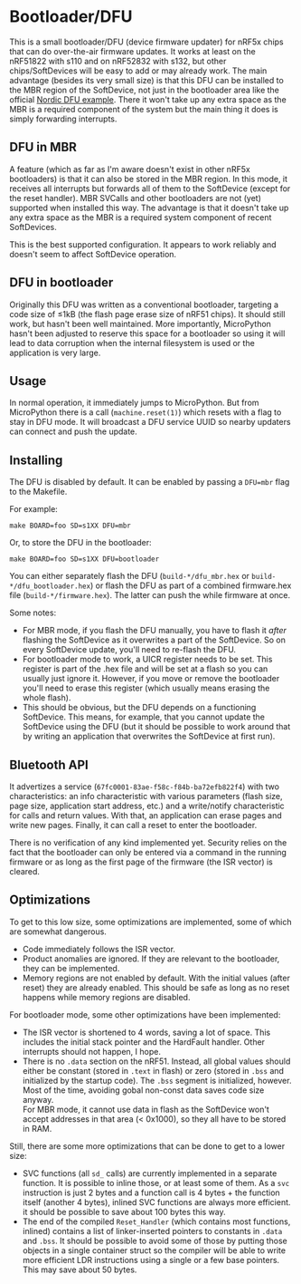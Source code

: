 # Bootloader/DFU

This is a small bootloader/DFU (device firmware updater) for nRF5x chips that
can do over-the-air firmware updates. It works at least on the nRF51822 with
s110 and on nRF52832 with s132, but other chips/SoftDevices will be easy to add
or may already work. The main advantage (besides its very small size) is that
this DFU can be installed to the MBR region of the SoftDevice, not just in the
bootloader area like the official [Nordic DFU example](https://infocenter.nordicsemi.com/index.jsp?topic=%2Fcom.nordic.infocenter.sdk5.v14.1.0%2Fexamples_bootloader.html&cp=4_0_0_4_4).
There it won't take up any extra space as the MBR is a required component of the
system but the main thing it does is simply forwarding interrupts.

## DFU in MBR

A feature (which as far as I'm aware doesn't exist in other nRF5x bootloaders)
is that it can also be stored in the MBR region. In this mode, it receives all
interrupts but forwards all of them to the SoftDevice (except for the reset
handler). MBR SVCalls and other bootloaders are not (yet) supported when
installed this way. The advantage is that it doesn't take up any extra space as
the MBR is a required system component of recent SoftDevices.

This is the best supported configuration. It appears to work reliably and
doesn't seem to affect SoftDevice operation.

## DFU in bootloader

Originally this DFU was written as a conventional bootloader, targeting a code
size of ≤1kB (the flash page erase size of nRF51 chips). It should still work,
but hasn't been well maintained. More importantly, MicroPython hasn't been
adjusted to reserve this space for a bootloader so using it will lead to data
corruption when the internal filesystem is used or the application is very
large.

## Usage

In normal operation, it immediately jumps to MicroPython. But from MicroPython
there is a call (`machine.reset(1)`) which resets with a flag to stay in DFU
mode. It will broadcast a DFU service UUID so nearby updaters can connect and
push the update.

## Installing

The DFU is disabled by default. It can be enabled by passing a `DFU=mbr` flag to
the Makefile.

For example:

    make BOARD=foo SD=s1XX DFU=mbr

Or, to store the DFU in the bootloader:

    make BOARD=foo SD=s1XX DFU=bootloader

You can either separately flash the DFU (`build-*/dfu_mbr.hex` or
`build-*/dfu_bootloader.hex`) or flash the DFU as part of a combined
firmware.hex file (`build-*/firmware.hex`). The latter can push the while
firmware at once.

Some notes:

  * For MBR mode, if you flash the DFU manually, you have to flash it *after*
    flashing the SoftDevice as it overwrites a part of the SoftDevice. So on
    every SoftDevice update, you'll need to re-flash the DFU.
  * For bootloader mode to work, a UICR register needs to be set. This register
    is part of the .hex file and will be set at a flash so you can usually just
    ignore it. However, if you move or remove the bootloader you'll need to
    erase this register (which usually means erasing the whole flash).
  * This should be obvious, but the DFU depends on a functioning SoftDevice.
    This means, for example, that you cannot update the SoftDevice using the DFU
    (but it should be possible to work around that by writing an application
    that overwrites the SoftDevice at first run).

## Bluetooth API

It advertizes a service (`67fc0001-83ae-f58c-f84b-ba72efb822f4`) with two
characteristics: an info characteristic with various parameters (flash size,
page size, application start address, etc.) and a write/notify characteristic
for calls and return values. With that, an application can erase pages and write
new pages. Finally, it can call a reset to enter the bootloader.

There is no verification of any kind implemented yet. Security relies on the
fact that the bootloader can only be entered via a command in the running
firmware or as long as the first page of the firmware (the ISR vector) is
cleared.

## Optimizations

To get to this low size, some optimizations are implemented, some of which
are somewhat dangerous.

  * Code immediately follows the ISR vector.
  * Product anomalies are ignored. If they are relevant to the bootloader, they
    can be implemented.
  * Memory regions are not enabled by default. With the initial values (after
    reset) they are already enabled. This should be safe as long as no reset
    happens while memory regions are disabled.

For bootloader mode, some other optimizations have been implemented:

  * The ISR vector is shortened to 4 words, saving a lot of space. This includes
    the initial stack pointer and the HardFault handler. Other interrupts should
    not happen, I hope.
  * There is no `.data` section on the nRF51. Instead, all global values should
    either be constant (stored in `.text` in flash) or zero (stored in `.bss`
    and initialized by the startup code). The `.bss` segment is initialized,
    however. Most of the time, avoiding gobal non-const data saves code size
    anyway.  
    For MBR mode, it cannot use data in flash as the SoftDevice won't accept
    addresses in that area (< 0x1000), so they all have to be stored in RAM.

Still, there are some more optimizations that can be done to get to a lower
size:

  * SVC functions (all `sd_` calls) are currently implemented in a separate
    function. It is possible to inline those, or at least some of them. As a
    `svc` instruction is just 2 bytes and a function call is 4 bytes + the
    function itself (another 4 bytes), inlined SVC functions are always more
    efficient. it should be possible to save about 100 bytes this way.
  * The end of the compiled `Reset_Handler` (which contains most functions,
    inlined) contains a list of linker-inserted pointers to constants in `.data`
    and `.bss`. It should be possible to avoid some of those by putting those
    objects in a single container struct so the compiler will be able to write
    more efficient LDR instructions using a single or a few base pointers. This
    may save about 50 bytes.
